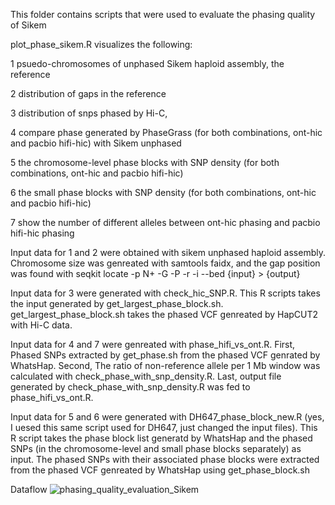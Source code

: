 This folder contains scripts that were used to evaluate the phasing quality of Sikem

plot_phase_sikem.R visualizes the following:

1 psuedo-chromosomes of unphased Sikem haploid assembly, the reference

2 distribution of gaps in the reference 

3 distribution of snps phased by Hi-C,

4 compare phase generated by PhaseGrass (for both combinations, ont-hic and pacbio hifi-hic) with Sikem unphased

5 the chromosome-level phase blocks with SNP density (for both combinations, ont-hic and pacbio hifi-hic)

6 the small phase blocks with SNP density (for both combinations, ont-hic and pacbio hifi-hic)

7 show the number of different alleles between ont-hic phasing and pacbio hifi-hic phasing

Input data for 1 and 2 were obtained with sikem unphased haploid assembly. Chromosome size was genreated with samtools faidx, and the gap position was found with seqkit locate -p N+ -G -P -r -i --bed {input} > {output}

Input data for 3 were generated with check_hic_SNP.R. This R scripts takes the input generated by get_largest_phase_block.sh. get_largest_phase_block.sh takes the phased VCF genreated by HapCUT2 with Hi-C data.

Input data for 4 and 7 were genreated with phase_hifi_vs_ont.R. 
First, Phased SNPs extracted by get_phase.sh from the phased VCF genrated by WhatsHap. 
Second, The ratio of non-reference allele per 1 Mb window was calculated with check_phase_with_snp_density.R.
Last, output file generated by check_phase_with_snp_density.R was fed to phase_hifi_vs_ont.R.

Input data for 5 and 6 were generated with DH647_phase_block_new.R (yes, I uesed this same script used for DH647, just changed the input files). This R script takes the phase block list generatd by WhatsHap and the phased SNPs (in the chromosome-level and small phase blocks separately) as input. The phased SNPs with their associated phase blocks were extracted from the phased VCF genreated by WhatsHap using get_phase_block.sh

Dataflow
![phasing_quality_evaluation_Sikem](https://github.com/user-attachments/assets/63fbdb4c-b029-40a1-86a4-7cf4717b97cd)
